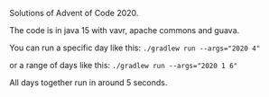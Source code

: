Solutions of Advent of Code 2020.

The code is in java 15 with vavr, apache commons and guava.

You can run a specific day like this:
`./gradlew run --args="2020 4"`

or a range of days like this:
`./gradlew run --args="2020 1 6"`

All days together run in around 5 seconds.
